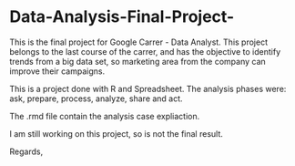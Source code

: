 # Data-Analysis-Final-Project-
This is the final project for Google Carrer - Data Analyst. This project belongs to the last course of the carrer, and has the objective to identify trends from a big data set, so marketing area from the company can improve their campaigns.

This is a project done with R and Spreadsheet. The analysis phases were: ask, prepare, process, analyze, share and act. 

The .rmd file contain the analysis case expliaction. 

I am still working on this project, so is not the final result.

Regards,



